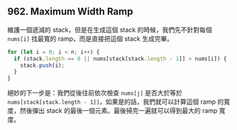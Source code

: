 ## 962. Maximum Width Ramp

維護一個遞減的 stack，但是在生成這個 stack 的時候，我們先不針對每個 `nums[i]` 找最寬的 ramp，而是直接把這個 stack 生成完畢。

```ts
for (let i = 0; i < n; i++) {
  if (stack.length == 0 || nums[stack[stack.length - 1]] > nums[i]) {
    stack.push(i);
  }
}
```

絕妙的下一步是：我們從後往前依次檢查 `nums[j]` 是否大於等於 `nums[stack[stack.length - 1]]`，如果是的話，我們就可以計算這個 ramp 的寬度，然後彈出 stack 的最後一個元素。最後掃完一遍就可以得到最大的 ramp 寬度。

